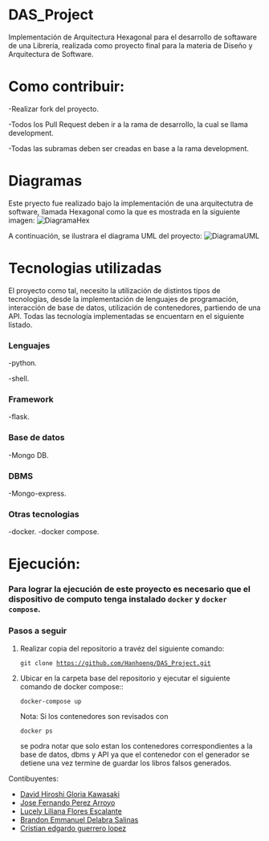 # DAS_Project

Implementación de Arquitectura Hexagonal para el desarrollo de softaware de una Librería, realizada
como proyecto final para la materia de Diseño y Arquitectura de Software.


# Como contribuir:
-Realizar fork del proyecto.

-Todos los Pull Request deben ir a la rama de desarrollo, la cual se llama development.

-Todas las subramas deben ser creadas en base a la rama development.

# Diagramas

Este pryecto fue realizado bajo la implementación de una arquitectutra de software, llamada Hexagonal
como la que es mostrada en la siguiente imagen: ![DiagramaHex](DiagramaHex_v2.png)


A continuación, se ilustrara el diagrama UML del proyecto: ![DiagramaUML](DiagramaUML_V4.png)

# Tecnologias utilizadas

El proyecto como tal, necesito la utilización de distintos tipos de tecnologías, desde la implementación 
de lenguajes de programación, interacción de base de datos, utilización de contenedores, partiendo de
una API. Todas las tecnología implementadas se encuentarn en el siguiente listado.


### Lenguajes

-python.

-shell.

### Framework

-flask.

### Base de datos

-Mongo DB.

### DBMS

-Mongo-express.

### Otras tecnologias

-docker.
-docker compose.

# Ejecución:

### Para lograr la ejecución de este proyecto es necesario que el dispositivo de computo tenga instalado `docker` y `docker compose`.

### Pasos a seguir
1. Realizar copia del repositorio a travéz del siguiente comando:<pre><code>git clone https://github.com/Hanhoeng/DAS_Project.git
</code></pre>

2. Ubicar en la carpeta base del repositorio y ejecutar el siguiente comando de docker compose::<pre><code>docker-compose up
</code></pre>
Nota: Si los contenedores son revisados con <pre><code>docker ps
</code></pre> se podra notar que solo estan los contenedores correspondientes a la base de datos, dbms y API ya que el contenedor con el generador se detiene una vez termine de guardar los libros falsos generados.

Contibuyentes:

* [David Hiroshi Gloria Kawasaki](https://github.com/Hanhoeng)
* [Jose Fernando Perez Arroyo](https://github.com/FernandoPerez-ops)
* [Lucely Liliana Flores Escalante](https://github.com/LucelyFlores)
* [Brandon Emmanuel Delabra Salinas](https://github.com/Andremm303)
* [Cristian edgardo guerrero lopez](https://github.com/KryzHD)